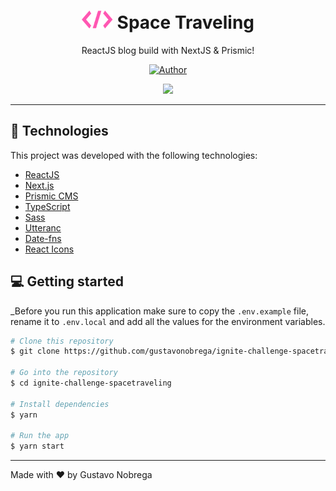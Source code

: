 <h1 align='center'>
    <img src='public/spacetraveling.png' width="50" >
    Space Traveling
</h1>

<p align="center">ReactJS blog build with NextJS & Prismic!</p>

<p align="center">
   <a href="https://github.com/gustavonobrega">
    <img src="https://img.shields.io/badge/author-gustavonobrega-ff69b4" alt="Author">
   </a>
</p>

<p align="center">
  <img src="https://user-images.githubusercontent.com/19847359/114249002-aabf1080-996f-11eb-839c-b2639b2ecfc6.gif">
</p>

<hr />

## 🚀 Technologies

This project was developed with the following technologies:

- [ReactJS](https://reactjs.org/)
- [Next.js](https://nextjs.org/)
- [Prismic CMS](https://prismic.io/)
- [TypeScript](https://www.typescriptlang.org/)
- [Sass](https://sass-lang.com/)
- [Utteranc](https://utteranc.es/)
- [Date-fns](https://date-fns.org/)
- [React Icons](https://react-icons.netlify.com/#/)




## 💻  Getting started

_Before you run this application make sure to copy the `.env.example` file, rename it to `.env.local` and add all the values for the environment variables.

```bash
# Clone this repository
$ git clone https://github.com/gustavonobrega/ignite-challenge-spacetraveling

# Go into the repository
$ cd ignite-challenge-spacetraveling

# Install dependencies
$ yarn

# Run the app
$ yarn start
```

---

Made with ♥ by Gustavo Nobrega

